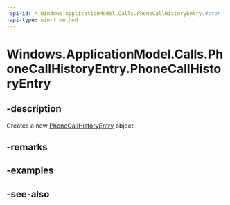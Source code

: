----api-id: M:Windows.ApplicationModel.Calls.PhoneCallHistoryEntry.#ctor
-api-type: winrt method
---<!-- Method syntaxpublic PhoneCallHistoryEntry()--># Windows.ApplicationModel.Calls.PhoneCallHistoryEntry.PhoneCallHistoryEntry## -descriptionCreates a new [PhoneCallHistoryEntry](phonecallhistoryentry.md) object.## -remarks## -examples## -see-also